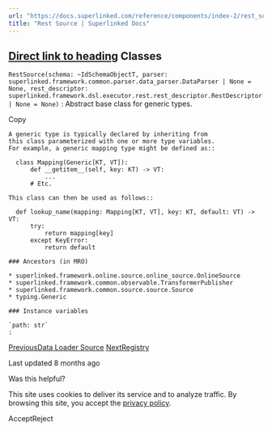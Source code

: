 ```yaml
---
url: "https://docs.superlinked.com/reference/components/index-2/rest_source"
title: "Rest Source | Superlinked Docs"
---
```


## [Direct link to heading](https://docs.superlinked.com/reference/components/index-2/rest_source\#classes)    Classes

`RestSource(schema: ~IdSchemaObjectT, parser: superlinked.framework.common.parser.data_parser.DataParser | None = None, rest_descriptor: superlinked.framework.dsl.executor.rest.rest_descriptor.RestDescriptor | None = None)` : Abstract base class for generic types.

Copy

```inline-grid min-w-full grid-cols-[auto_1fr] [count-reset:line] print:whitespace-pre-wrap
A generic type is typically declared by inheriting from
this class parameterized with one or more type variables.
For example, a generic mapping type might be defined as::

  class Mapping(Generic[KT, VT]):
      def __getitem__(self, key: KT) -> VT:
          ...
      # Etc.

This class can then be used as follows::

  def lookup_name(mapping: Mapping[KT, VT], key: KT, default: VT) -> VT:
      try:
          return mapping[key]
      except KeyError:
          return default

### Ancestors (in MRO)

* superlinked.framework.online.source.online_source.OnlineSource
* superlinked.framework.common.observable.TransformerPublisher
* superlinked.framework.common.source.source.Source
* typing.Generic

### Instance variables

`path: str`
:
```

[PreviousData Loader Source](https://docs.superlinked.com/reference/components/index-2/data_loader_source) [NextRegistry](https://docs.superlinked.com/reference/components/index-3)

Last updated 8 months ago

Was this helpful?

This site uses cookies to deliver its service and to analyze traffic. By browsing this site, you accept the [privacy policy](https://superlinked.com/policies/privacy-policy).

AcceptReject